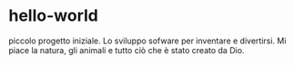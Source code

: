 # hello-world
piccolo progetto iniziale.
Lo sviluppo sofware per inventare e divertirsi. Mi piace la natura, gli animali e tutto ciò che è stato creato da Dio.

